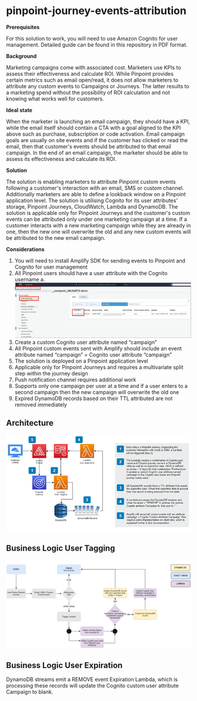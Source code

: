 # pinpoint-journey-events-attribution

**Prerequisites**

For this solution to work, you will need to use Amazon Cognito for user management.
Detailed guide can be found in this repository in PDF format.

**Background**

Marketing campaigns come with associated cost. Marketers use KPIs to assess their effectiveness and calculate ROI. While Pinpoint provides certain metrics such as email open/read, it does not allow marketers to attribute any custom events to Campaigns or Journeys. The latter results to a marketing spend without the possibility of ROI calculation and not knowing what works well for customers. 

**Ideal state**

When the marketer is launching an email campaign, they should have a KPI, while the email itself should contain a CTA with a goal aligned to the KPI above such as purchase, subscription or code activation. Email campaign goals are usually on site events and if the customer has clicked or read the email, then that customer's events should be attributed to that email campaign. In the end of an email campaign, the marketer should be able to assess its effectiveness and calculate its ROI.

**Solution**

The solution is enabling marketers to attribute Pinpoint custom events following a customer's interaction with an email, SMS or custom channel. Additionally marketers are able to define a lookback window on a Pinpoint application level. The solution is utilising Cognito for its user attributes' storage, Pinpoint Journeys, CloudWatch, Lambda and DynamoDB. The solution is applicable only for Pinpoint Journeys and the customer's custom events can be attributed only under one marketing campaign at a time. If a customer interacts with a new marketing campaign while they are already in one, then the new one will overwrite the old and any new custom events will be attributed to the new email campaign. 

**Considerations**

1)	You will need to install Amplify SDK for sending events to Pinpoint and Cognito for user management
2)	All Pinpoint users should have a user attribute with the Cognito username
  a. ![alt text](https://github.com/Pioank/pinpoint-journey-events-attribution/blob/main/Images/CognitoUserID.JPG)
3)	Create a custom Cognito user attribute named “campaign”
4)	All Pinpoint custom events sent with Amplify should include an event attribute named “campaign” = Cognito user attribute “campaign”
5)	The solution is deployed on a Pinpoint application level
6)	Applicable only for Pinpoint Journeys and requires a multivariate split step within the journey design
7)	Push notification channel requires additional work 
8)	Supports only one campaign per user at a time and if a user enters to a second campaign then the new campaign will overwrite the old one
9)	Expired DynamoDB records based on their TTL attributed are not removed immediately

## Architecture
![alt text](https://github.com/Pioank/pinpoint-journey-events-attribution/blob/main/Images/Solution-Architecture.JPG)

## Business Logic User Tagging
![alt text](https://github.com/Pioank/pinpoint-journey-events-attribution/blob/main/Images/BusinessLogic-UserTagging.JPG)

## Business Logic User Expiration
DynamoDB streams emit a REMOVE event Expiration Lambda, which is processing these records will update the Cognito custom user attribute Campaign to blank.
